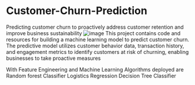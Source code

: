 # Customer-Churn-Prediction
Predicting customer churn to proactively address customer retention and improve business sustainability
![image](https://daxg39y63pxwu.cloudfront.net/images/blog/churn-models/Customer_Churn_Prediction_Models_in_Machine_Learning.png)
This project contains code and resources for building a machine learning model to predict customer churn. The predictive model utilizes customer behavior data, transaction history, and engagement metrics to identify customers at risk of churning, enabling businesses to take proactive measures

With Feature Engineering and Machine Learning Algorithms deployed are
Random forest Classifier
Logistics Regression
Decision Tree Classifier
